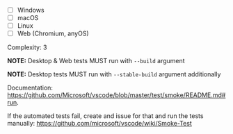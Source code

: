 - [ ] Windows
- [ ] macOS
- [ ] Linux
- [ ] Web (Chromium, anyOS)

Complexity: 3

**NOTE:** Desktop & Web tests MUST run with `--build` argument

**NOTE:** Desktop tests MUST run with `--stable-build` argument additionally

Documentation: https://github.com/Microsoft/vscode/blob/master/test/smoke/README.md#run.

If the automated tests fail, create and issue for that and run the tests manually: https://github.com/microsoft/vscode/wiki/Smoke-Test